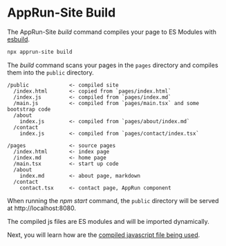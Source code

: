 # AppRun-Site Build

The AppRun-Site _build_ command compiles your page to ES Modules with [esbuild](https://esbuild.github.io/).

```sh
npx apprun-site build
```

The _build_ command scans your pages in the `pages` directory and compiles them into the `public` directory.


```
/public             <- compiled site
  /index.html       <- copied from `pages/index.html`
  /index.js         <- compiled from `pages/index.md`
  /main.js          <- compiled from `pages/main.tsx` and some bootstrap code
  /about
    index.js        <- compiled from `pages/about/index.md`
  /contact
    index.js        <- compiled from `pages/contact/index.tsx`

/pages              <- source pages
  /index.html       <- index page
  /index.md         <- home page
  /main.tsx         <- start up code
  /about
    index.md        <- about page, markdown
  /contact
    contact.tsx     <- contact page, AppRun component
```

When running the _npm start_ command, the `public`  directory will be served at http://localhost:8080.

The compiled js files are ES modules and will be imported dynamically.

Next, you will learn how are the [compiled javascript file being used](apprun-site-csr.md).

